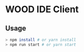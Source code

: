 # WOOD IDE Client

## Usage
```sh
> npm install # or yarn install
> npm run start # or yarn start
```
